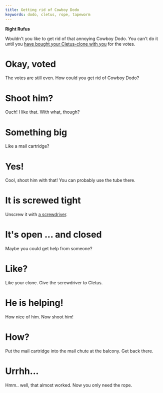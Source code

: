 ```yaml
---
title: Getting rid of Cowboy Dodo
keywords: dodo, cletus, rope, tapeworm
---
```


**Right Rufus**

Wouldn't you like to get rid of that annoying Cowboy Dodo. You can't do it until you
[have bought your Cletus-clone with you](040-missing.md) for the votes.

# Okay, voted
The votes are still even. How could you get rid of Cowboy Dodo?

# Shoot him?
Ouch! I like that. With what, though?

# Something big
Like a mail cartridge?

# Yes!
Cool, shoot him with that! You can probably use the tube there.

# It is screwed tight
Unscrew it with [a screwdriver](090-screwdriver.md).

# It's open ... and closed
Maybe you could get help from someone?

# Like?
Like your clone. Give the screwdriver to Cletus.

# He is helping!
How nice of him. Now shoot him!

# How?
Put the mail cartridge into the mail chute at the balcony. Get back there.

# Urrhh...
Hmm.. well, that almost worked. Now you only need the rope.
